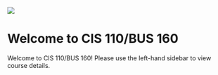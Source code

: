 ![](../images/header.jpg)

# Welcome to CIS 110/BUS 160

Welcome to CIS 110/BUS 160! Please use the left-hand sidebar to view course details.
